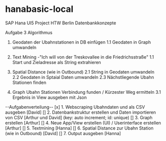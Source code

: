 # hanabasic-local
SAP Hana UI5 Project HTW Berlin Datenbankkonzepte


Aufgabe 3
Algorithmus

1. Geodaten der Ubahnstationen in DB einfügen
1.1 Geodaten in Graph umwandeln

1. Text Mining
-"Ich will von der Treskovallee in die Friedrichsstraße"
1.1 Start und Zieladresse als String extrahieren


2. Spatial Distance (wie in Outbound)
2.1 String in Geodaten umwandeln
2.2 Geodaten in Sptaial Daten umwandeln
2.3 Nächstliegende Ubahn Stationen finden

3. Graph Ubahn Stationen Verbindung funden / Kürzester Weg ermitteln
3.1 Ergebnis in View ausgeben mit Json


--Aufgabenverteilung--
[x] 1. Webscraping Ubahndaten und als CSV ausgeben [David]
[] 2. Datenbankstruktur erstellen und Daten importieren von CSV [Arthur und David] (key: auto increment; id: unique)
[] 3. Graph erstellen [Arthur]
[] 4. Neue App/View erstellen (UI) / Userinterface erstellen [Arthur]
[] 5. Textmining [Hanna]
[] 6. Spatial Distance zur Ubahn Station (wie in Outbound) [David]
[] 7. Output ausgeben [Hanna]


